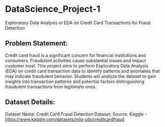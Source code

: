 # DataScience_Project-1
Exploratory Data Analysis or EDA on Credit Card Transactions for Fraud Detection 
## Problem Statement:
Credit card fraud is a significant concern for financial institutions and
consumers. Fraudulent activities cause substantial losses and impact
customer trust. This project aims to perform Exploratory Data Analysis
(EDA) on credit card transaction data to identify patterns and anomalies
that may indicate fraudulent behavior.
Students will analyze the dataset to gain insights into transaction patterns
and potential factors distinguishing fraudulent transactions from legitimate
ones.
## Dataset Details:
Dataset Name: Credit Card Fraud Detection Dataset;
Source: Kaggle -https://www.kaggle.com/datasets/mlg-ulb/creditcardfraud

